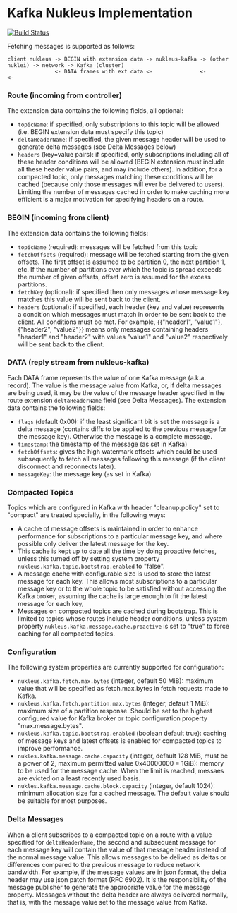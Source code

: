 # Kafka Nukleus Implementation

[![Build Status][build-status-image]][build-status]

[build-status-image]: https://travis-ci.org/reaktivity/nukleus-kafka.java.svg?branch=develop
[build-status]: https://travis-ci.org/reaktivity/nukleus-kafka.java

Fetching messages is supported as follows:

```
client nukleus -> BEGIN with extension data -> nukleus-kafka -> (other nuklei) -> network -> Kafka (cluster)
               <- DATA frames with ext data <-               <-                <-
```
### Route (incoming from controller)

The extension data contains the following fields, all optional:

- `topicName`: if specified, only subscriptions to this topic will be allowed (i.e. BEGIN extension data must specify this topic)
- `deltaHeaderName`: if specified, the given message header will be used to generate delta messages (see Delta Messages below)
- `headers` (key=value pairs): if specified, only subscriptions including all of these header conditions will be allowed (BEGIN extension must include all these header value pairs, and may include others). In addition, for a compacted topic, only messages matching these conditions will be cached (because only those messages will ever be delivered to users). Limiting the number of messages cached in order to make caching more efficient is a major motivation for specifying headers on a route.

### BEGIN (incoming from client)

The extension data contains the following fields:

- `topicName` (required): messages will be fetched from this topic
- `fetchOffsets` (required): message will be fetched starting from the given offsets. The first offset is assumed to be partition 0, the next partition 1, etc. If the number of partitions over which the topic is spread exceeds the number of given offsets, offset zero is assumed for the excess partitions.
- `fetchKey` (optional): if specified then only messages whose message key matches this value will be sent back to the client.
- `headers` (optional): if specified, each header (key and value) represents a condition which messages must match in order to be sent back to the client. All conditions must be met. For example, {{"header1", "value1"}, {"header2", "value2"}} means only messages containing headers "header1" and "header2" with values "value1" and "value2" respectively will be sent back to the client.

### DATA (reply stream from nukleus-kafka)

Each DATA frame represents the value of one Kafka message (a.k.a. record). The value is the message value from Kafka, or, if delta messages are being used, it may be the value of the message header specified in the route extension `deltaHeaderName` field (see Delta Messages). The extension data contains the following fields:
- `flags` (default 0x00): if the least significant bit is set the message is a delta message (contains diffs to be applied to the previous message for the message key). Otherwise the message is a complete message.
- `timestamp`: the timestamp of the message (as set in Kafka)
- `fetchOffsets`: gives the high watermark offsets which could be used subsequently to fetch all messages following this message (if the client disconnect and reconnects later).
- `messageKey`: the message key (as set in Kafka)

### Compacted Topics

Topics which are configured in Kafka with header "cleanup.policy" set to "compact" are treated specially, in the following ways:

- A cache of message offsets is maintained in order to enhance performance for subscriptions to a particular message key, and where possible only deliver the latest message for the key.
- This cache is kept up to date all the time by doing proactive fetches, unless this turned off by setting system property `nukleus.kafka.topic.bootstrap.enabled` to "false".
- A message cache with configurable size is used to store the latest message for each key.  This allows most subscriptions to a particular message key or to the whole topic to be satisfied without accessing the Kafka broker, assuming the cache is large enough to fit the latest message for each key, 
- Messages on compacted topics are cached during bootstrap. This is limited to topics whose routes include header conditions, unless system property `nukleus.kafka.message.cache.proactive` is set to "true" to force caching for all compacted topics.

### Configuration

The following system properties are currently supported for configuration:

- `nukleus.kafka.fetch.max.bytes` (integer, default 50 MiB): maximum value that will be specified as fetch.max.bytes in fetch requests made to Kafka.
- `nukleus.kafka.fetch.partition.max.bytes` (integer, default 1 MiB): maximum size of a partition response. Should be set to the highest configured value for Kafka broker or topic configuration property "max.message.bytes".
- `nukleus.kafka.topic.bootstrap.enabled` (boolean default true): caching of message keys and latest offsets is enabled for compacted topics to improve performance.
- `nukles.kafka.message.cache.capacity` (integer, default 128 MiB, must be a power of 2, maximum permitted value 0x40000000 = 1GiB): memory to be used for the message cache. When the limit is reached, messaes are evicted on a least recently used basis.
- `nukles.kafka.message.cache.block.capacity` (integer, default 1024): minimum allocation size for a cached message. The default value should be suitable for most purposes.

### Delta Messages
When a client subscribes to a compacted topic on a route with a value specified for `deltaHeaderName`, the second and subsequent message for each message key will contain the value of that message header instead of the normal message value. This allows messages to be delived as deltas or differences compared to the previous message to reduce network bandwidth. For example, if the message values are in json format, the delta header may use json patch format (RFC  6902). It is the responsibility of the message publisher to generate the appropriate value for the message property. Messages without the delta header are always delivered normally, that is, with the message value set to the message value from Kafka.
